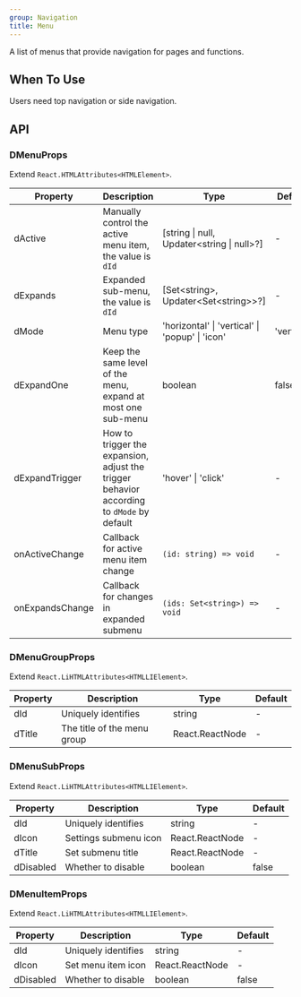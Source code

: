 ```yaml
---
group: Navigation
title: Menu
---
```


A list of menus that provide navigation for pages and functions.

## When To Use

Users need top navigation or side navigation.

## API

### DMenuProps

Extend `React.HTMLAttributes<HTMLElement>`.

<!-- prettier-ignore-start -->
| Property | Description | Type | Default | 
| --- | --- | --- | --- | 
| dActive | Manually control the active menu item, the value is `dId` | [string \| null, Updater\<string \| null\>?] | - |
| dExpands | Expanded sub-menu, the value is `dId` | [Set\<string\>, Updater\<Set\<string\>\>?]  | - |
| dMode | Menu type | 'horizontal' \| 'vertical' \| 'popup' \| 'icon' | 'vertical' |
| dExpandOne | Keep the same level of the menu, expand at most one sub-menu | boolean | false |
| dExpandTrigger | How to trigger the expansion, adjust the trigger behavior according to `dMode` by default | 'hover' \| 'click' | - |
| onActiveChange | Callback for active menu item change | `(id: string) => void` | - |
| onExpandsChange | Callback for changes in expanded submenu | `(ids: Set<string>) => void` | - |
<!-- prettier-ignore-end -->

### DMenuGroupProps

Extend `React.LiHTMLAttributes<HTMLLIElement>`.

<!-- prettier-ignore-start -->
| Property | Description | Type | Default | 
| --- | --- | --- | --- | 
| dId | Uniquely identifies | string | - |
| dTitle | The title of the menu group | React.ReactNode | - |
<!-- prettier-ignore-end -->

### DMenuSubProps

Extend `React.LiHTMLAttributes<HTMLLIElement>`.

<!-- prettier-ignore-start -->
| Property | Description | Type | Default | 
| --- | --- | --- | --- | 
| dId | Uniquely identifies | string | - |
| dIcon | Settings submenu icon | React.ReactNode | - |
| dTitle | Set submenu title | React.ReactNode | - |
| dDisabled | Whether to disable | boolean | false |
<!-- prettier-ignore-end -->

### DMenuItemProps

Extend `React.LiHTMLAttributes<HTMLLIElement>`.

<!-- prettier-ignore-start -->
| Property | Description | Type | Default | 
| --- | --- | --- | --- | 
| dId | Uniquely identifies | string | - |
| dIcon | Set menu item icon | React.ReactNode | - |
| dDisabled | Whether to disable | boolean | false |
<!-- prettier-ignore-end -->
